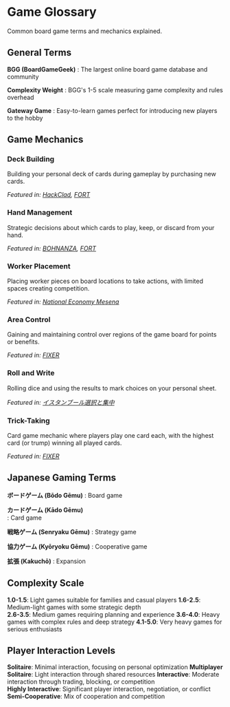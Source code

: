 # Game Glossary

Common board game terms and mechanics explained.

## General Terms

**BGG (BoardGameGeek)**
: The largest online board game database and community

**Complexity Weight**
: BGG's 1-5 scale measuring game complexity and rules overhead

**Gateway Game** 
: Easy-to-learn games perfect for introducing new players to the hobby

## Game Mechanics

### Deck Building
Building your personal deck of cards during gameplay by purchasing new cards.

*Featured in: [HackClad](../games/hackclad.md), [FORT](../games/fort.md)*

### Hand Management
Strategic decisions about which cards to play, keep, or discard from your hand.

*Featured in: [BOHNANZA](../games/bohnanza.md), [FORT](../games/fort.md)*

### Worker Placement
Placing worker pieces on board locations to take actions, with limited spaces creating competition.

*Featured in: [National Economy Mesena](../games/national-economy-mesena.md)*

### Area Control
Gaining and maintaining control over regions of the game board for points or benefits.

*Featured in: [FIXER](../games/fixer.md)*

### Roll and Write
Rolling dice and using the results to mark choices on your personal sheet.

*Featured in: [イスタンブール選択と集中](../games/istanbul-choose-write.md)*

### Trick-Taking
Card game mechanic where players play one card each, with the highest card (or trump) winning all played cards.

*Featured in: [FIXER](../games/fixer.md)*

## Japanese Gaming Terms

**ボードゲーム (Bōdo Gēmu)**
: Board game

**カードゲーム (Kādo Gēmu)**  
: Card game

**戦略ゲーム (Senryaku Gēmu)**
: Strategy game

**協力ゲーム (Kyōryoku Gēmu)**
: Cooperative game

**拡張 (Kakuchō)**
: Expansion

## Complexity Scale

**1.0-1.5**: Light games suitable for families and casual players
**1.6-2.5**: Medium-light games with some strategic depth  
**2.6-3.5**: Medium games requiring planning and experience
**3.6-4.0**: Heavy games with complex rules and deep strategy
**4.1-5.0**: Very heavy games for serious enthusiasts

## Player Interaction Levels

**Solitaire**: Minimal interaction, focusing on personal optimization
**Multiplayer Solitaire**: Light interaction through shared resources
**Interactive**: Moderate interaction through trading, blocking, or competition  
**Highly Interactive**: Significant player interaction, negotiation, or conflict
**Semi-Cooperative**: Mix of cooperation and competition